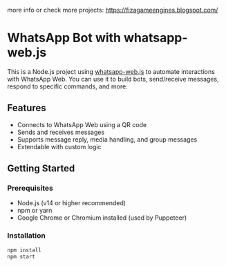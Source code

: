 more info or check more projects: https://fizagameengines.blogspot.com/
# WhatsApp Bot with whatsapp-web.js

This is a Node.js project using [whatsapp-web.js](https://github.com/pedroslopez/whatsapp-web.js) to automate interactions with WhatsApp Web. You can use it to build bots, send/receive messages, respond to specific commands, and more.

## Features

- Connects to WhatsApp Web using a QR code
- Sends and receives messages
- Supports message reply, media handling, and group messages
- Extendable with custom logic

## Getting Started

### Prerequisites

- Node.js (v14 or higher recommended)
- npm or yarn
- Google Chrome or Chromium installed (used by Puppeteer)

### Installation

```bash
npm install
npm start
